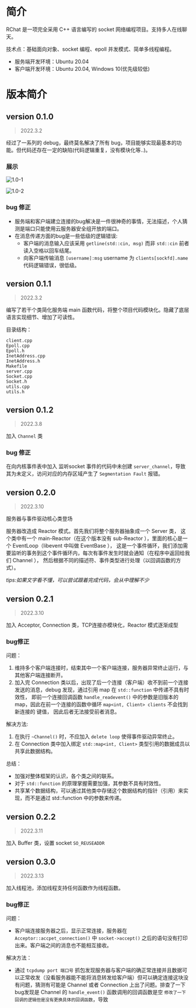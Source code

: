 # 简介
RChat 是一项完全采用 C++ 语言编写的 socket 网络编程项目。支持多人在线聊天。

技术点：基础面向对象、socket 编程、epoll 并发模式、简单多线程编程。

- 服务端开发环境：Ubuntu 20.04 
- 客户端开发环境：Ubuntu 20.04, Windows 10(优先级较低)

# 版本简介
## version 0.1.0
> 2022.3.2

经过了一系列的 debug，最终莫名解决了所有 bug，项目能够实现最基本的功能。但代码还存在一定的缺陷(代码逻辑重复，没有模块化等..)。
### 展示
![1.0-1](https://img2023.cnblogs.com/blog/2500770/202303/2500770-20230302142928485-387769446.png)

![1.0-2](https://img2023.cnblogs.com/blog/2500770/202303/2500770-20230302142936586-1988041157.png)

### bug 修正
- 服务端和客户端建立连接的bug解决是一件很神奇的事情，无法描述，个人猜测是端口只能使用云服务器安全组开放的端口。
- 在消息传递方面的bug是一些低级的逻辑错误:
    - 客户端的消息输入应该采用 `getline(std::cin, msg)` 而非 `std::cin` 前者读入空格以回车结尾。
    - 向客户端传输消息 `[username]:msg` username 为 `clients[sockfd].name` 代码逻辑错误，很低级。

## version 0.1.1
> 2022.3.2

编写了若干个类简化服务端 main 函数代码，将整个项目代码模块化。隐藏了底层语言实现细节、增加了可读性。

目录结构：
```
client.cpp
Epoll.cpp
Epoll.h
InetAddress.cpp
InetAddress.h
Makefile
server.cpp
Socket.cpp
Socket.h
utils.cpp
utils.h
```

## version 0.1.2
> 2022.3.8

加入 `Channel` 类

### bug 修正
在向内核事件表中加入 监听socket 事件的代码中未创建 `server_channel`，导致其为未定义，访问对应的内存区域产生了 `Segmentation Fault` 报错。

## version 0.2.0
> 2022.3.10

服务器与事件驱动核心类登场

服务器改造成 Reactor 模式。首先我们将整个服务器抽象成一个 Server 类，
这个类中有一个 main-Reactor（在这个版本没有 sub-Reactor ），里面的核心是一个 EventLoop（libevent 中叫做 EventBase ），
这是一个事件循环，我们添加需要监听的事务到这个事件循环内，每次有事件发生时就会通知（在程序中返回给我们 Channel ），
然后根据不同的描述符、事件类型进行处理（以回调函数的方式）。

*tips:如果文字看不懂，可以尝试跟着完成代码，会从中理解不少*

## version 0.2.1
> 2022.3.10

加入 Acceptor, Connection 类，TCP连接亦模块化，Reactor 模式逐渐成型

### bug修正
问题：
1. 维持多个客户端连接时，结束其中一个客户端连接，服务器异常终止运行，与其他客户端连接断开。
2. 加入完 Connection 类以后，出现了后一个连接（客户端）收不到前一个连接发送的消息，debug 发现，通过引用 map 在 `std::function` 中传递不具有时效性，
即前一个连接回调函数 `handle_readevent()` 中的参数是旧版本的 map，因此在前一个连接的函数中循环 `map<int, Client> clients` 不会找到新连接的 键值，
因此后者无法接受前者消息。

解决方法:
1. 在执行 `~Channel()` 时，不应加入 `delete loop` 使得事件驱动异常终止。
2. 在 Connection 类中加入绑定 `std::map<int, Client>` 类型引用的数据成员以共享此数据结构。

总结：
- 加强对整体框架的认识，各个类之间的联系。
- 对于 `std::function` 的原理掌握需要加强，其参数不具有时效性。
- 共享某个数据结构，可以通过其他类中存储这个数据结构的指针（引用）来实现，而不是通过 std::function 中的参数来传递。


## version 0.2.2
> 2022.3.11

加入 Buffer 类，设置 socket `SO_REUSEADDR`

## version 0.3.0
> 2022.3.13

加入线程池，添加线程支持任何函数作为线程函数。

### bug修正
问题：
- 客户端连接服务器之后，显示正常连接，服务器在 `Acceptor::accpet_connection()` 中 `socket->accept()` 之后的语句没有打印出来。客户端之间的消息也不能相互接收。

解决方法：
- 通过 `tcpdump port 端口号` 抓包发现服务器与客户端的确正常连接并且数据可以正常收发（没看服务器能不能将消息转发给客户端）但可以确定连接这块没有问题，猜测有可能是 Channel 或者 Connection 上出了问题。排查了一下bug发现是 Channel 的 `handle_event()` 函数调用的回调函数是空 `修改了一下回调的逻辑但是没有更换具体的回调函数`，导致









